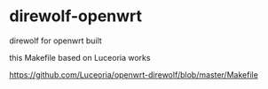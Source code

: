 # direwolf-openwrt
direwolf for openwrt built

this Makefile based on Luceoria works

https://github.com/Luceoria/openwrt-direwolf/blob/master/Makefile
